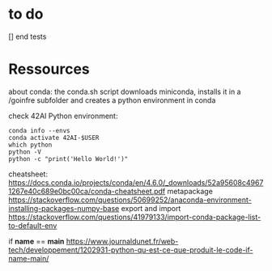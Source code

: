 # to do
[] end tests

# Ressources

about conda:
the conda.sh script downloads miniconda, installs it in a /goinfre subfolder and creates a python environment in conda

check 42AI Python environment:
```
conda info --envs
conda activate 42AI-$USER
which python
python -V
python -c "print('Hello World!')"
```

cheatsheet: https://docs.conda.io/projects/conda/en/4.6.0/_downloads/52a95608c49671267e40c689e0bc00ca/conda-cheatsheet.pdf
metapackage https://stackoverflow.com/questions/50699252/anaconda-environment-installing-packages-numpy-base
export and import https://stackoverflow.com/questions/41979133/import-conda-package-list-to-default-env

if __name__ == __main__  https://www.journaldunet.fr/web-tech/developpement/1202931-python-qu-est-ce-que-produit-le-code-if-name-main/